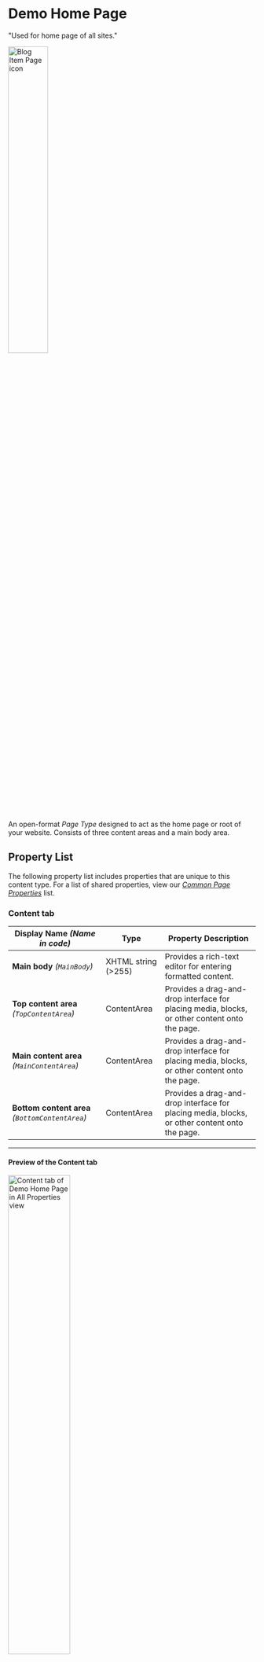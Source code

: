 # Demo Home Page
"Used for home page of all sites."

<img src="../../Screenshots/Demo%20Home%20Page%20-%20icon.png?raw=true" alt="Blog Item Page icon" width="40%" />

An open-format *Page Type* designed to act as the home page or root of your website. Consists of three content areas and a main body area. 

## Property List
The following property list includes properties that are unique to this content type. For a list of shared properties, view our [*Common Page Properties*](./Common%20Page%20Properties.md) list.

### Content tab

Display Name *(Name in code)* | Type | Property Description
--------------|------|---------------
**Main body** *(`MainBody`)* | XHTML string (>255) | Provides a rich-text editor for entering formatted content.
**Top content area** *(`TopContentArea`)* | ContentArea | Provides a drag-and-drop interface for placing media, blocks, or other content onto the page.
**Main content area** *(`MainContentArea`)* | ContentArea | Provides a drag-and-drop interface for placing media, blocks, or other content onto the page.
**Bottom content area** *(`BottomContentArea`)* | ContentArea | Provides a drag-and-drop interface for placing media, blocks, or other content onto the page.

** **
#### Preview of the Content tab
<img src="../../Screenshots/Demo%20Home%20Page%20-%20Content%20tab.png?raw=true" alt="Content tab of Demo Home Page in All Properties view" width="50%" />

---

### Header tab

Display Name *(Name in code)* | Type | Property Description
--------------|------|---------------
**Site logo** *(`SiteLogo`)* | Content Item | Provides a drag-and-drop interface for placing a logo image for the entire site.
**Banner text** *(`BannerText`)* | XHTML string (>255) | Provides a rich-text editor for entering formatted content that appears on the top of each page of the site.
**Menu style** *(`HeaderMenuStyle`)* | Long string (>255) | Allows for selecting the position of the site logo relative to the main navigation. The options are **Left logo** or **Center logo**.
**Show commerce header components** *(`ShowCommerceHeaderComponents`)* | Selected/not selected | When selected, three extra options will be available in the site header: Wishlist, Shopping cart and the Market selector.
  
<img src="../../Screenshots/Demo%20Home%20Page%20-%20Header%20tab%20-%20Show%20commerce%20header%20components.png?raw=true" alt="Header tab of Demo Home Page in All Properties view" width="80%" /> 

*Show commerce header components* option selected on the left.

** **  

#### Peview of the Header tab

<img src="../../Screenshots/Demo%20Home%20Page%20-%20Header%20tab.png?raw=true" alt="Header tab of Demo Home Page in All Properties view" width="50%" />

---

### Footer tab

Display Name *(Name in code)* | Type | Property Description
--------------|------|---------------
**Introduction** *(`Introduction`)* | Long string (>255) | Provides a configurable drag-and-drop interface for placing media, blocks, or other content onto the page.
**Company header** *(`CompanyHeader`)* | Long string (>255) | Configures the *Main content area* column width in Bootstrap column integer values. *Main content area* is inherited from [FoundationPageData](#) as a global page property.
**Company address** *(`CompanyAddress`)* | Long string (>255) | Configures the *Right hand content area* column width in Bootstrap column integer values.
**Company phone** *(`CompanyPhone`)* | Long string (>255) | Configures the *Right hand content area* column width in Bootstrap column integer values.
**Company email** *(`CompanyEmail`)* | Long string (>255) | Configures the *Right hand content area* column width in Bootstrap column integer values.
**Links header** *(`LinksHeader`)* | Long string (>255) | Configures the *Right hand content area* column width in Bootstrap column integer values.
**Links** *(`Links`)* | Link collection | Configures the *Right hand content area* column width in Bootstrap column integer values.
**Social header** *(`SocialHeader`)* | Long string (>255) | Configures the *Right hand content area* column width in Bootstrap column integer values.
**Content area** *(`ContentArea`)* | ContentArea | Description here.
**Copyright** *(`FooterCopyrightText`)* | Long string (>255) | Configures the *Right hand content area* column width in Bootstrap column integer values.

** ** 

#### Preview of the Footer tab

<img src="../../Screenshots/Demo%20Home%20Page%20-%20Footer%20tab.png?raw=true" alt="Footer tab of Demo Home Page in All Properties view" width="50%" />

---

### Search settings tab

Display Name *(Name in code)* | Type | Property Description
--------------|------|---------------
**Search option** *(SearchOption)* | Long string (>255) | Provides a configurable drag-and-drop interface for placing media, blocks, or other content onto the page.
**Show products in search results** *(ShowProductsSearchResults)* | Selected/not selected | Configures the *Main content area* column width in Bootstrap column integer values. *Main content area* is inherited from [FoundationPageData](#) as a global page property.
**Show contents in search results** *(ShowContentSearchResults)* | Selected/not selected | Configures the *Main content area* column width in Bootstrap column integer values. *Main content area* is inherited from [FoundationPageData](#) as a global page property.
**Search catalog** *(SearchCatalog)* | Integer | Provides a configurable drag-and-drop interface for placing media, blocks, or other content onto the page.

** **

#### Preview of the Search settings tab

<img src="../../Screenshots/Demo%20Home%20Page%20-%20Search%20settings%20tab.png?raw=true" alt="Search settings tab of Demo Home Page in All Properties view" width="50%" />

---

### Menu tab

Display Name *(Name in code)* | Type | Property Description
--------------|------|---------------
**Main menu** *(MainMenu)* | ContentArea | Provides a configurable drag-and-drop interface for placing media, blocks, or other content onto the page.
**Mobile menu** *(MobileNavigationPages)* | Link collection | Description here.
**My account menu (commerce)** *(MyAccountCommerceMenu)* | Link collection | Description here.
**My account menu (CMS)** *(MyAccountCmsMenu)* | Link collection | Description here.
**Organization menu** *(OrganizationMenu)* | Link collection | Description here.

** **

#### Preview of teh Menu tab

<img src="../../Screenshots/Demo%20Home%20Page%20-%20Menu%20tab.png?raw=true" alt="Menu tab of Demo Home Page in All Properties view" width="50%" />

---

### Site labels tab

Display Name *(Name in code)* | Type | Property Description
--------------|------|---------------
**My account** *(MyAccountLabel)* | Long string (>255) | Provides a configurable drag-and-drop interface for placing media, blocks, or other content onto the page.
**Shopping cart** *(CartLabel)* | Long string (>255) | Configures the *Main content area* column width in Bootstrap column integer values. 
**Search** *(SearchLabel)* | Long string (>255) | Configures the *Right hand content area* column width in Bootstrap column integer values.
**Wishlist** *(WishlistLabel)* | Long string (>255) | Configures the *Right hand content area* column width in Bootstrap column integer values.
**Shared cart** *(SharedCartLabel)* | Long string (>255) | Configures the *Right hand content area* column width in Bootstrap column integer values.

** **

#### Preview of the Site labels tab

<img src="../../Screenshots/Demo%20Home%20Page%20-%20Site%20labels%20tab.png?raw=true" alt="Site labels tab of Demo Home Page in All Properties view" width="50%" />

---

### Site structure tab

Display Name *(Name in code)* | Type | Property Description
--------------|------|---------------
**Search page** *(SearchPage)* | Content Item | Provides a configurable drag-and-drop interface for placing media, blocks, or other content onto the page.
**Store locator page** *(StoreLocatorPage)* | Content Item | Provides a configurable drag-and-drop interface for placing media, blocks, or other content onto the page.
**Address book page** *(AddressBookPage)* | Content Item | Provides a configurable drag-and-drop interface for placing media, blocks, or other content onto the page.
**Reset password page** *(ResetPasswordPage)* | Content Item | Provides a configurable drag-and-drop interface for placing media, blocks, or other content onto the page.
**Wishlist page** *(WishlistPage)* | Content Item | Provides a configurable drag-and-drop interface for placing media, blocks, or other content onto the page.
**Shopping cart page** *(CartPage)* | Content Item | Provides a configurable drag-and-drop interface for placing media, blocks, or other content onto the page.
**Shared cart page** *(SharedCartPage)* | Content Item | Provides a configurable drag-and-drop interface for placing media, blocks, or other content onto the page.
**Payment plan details page** *(PaymentPlanDetailsPage)* | Content Item | Provides a configurable drag-and-drop interface for placing media, blocks, or other content onto the page.
**Organization main page** *(OrganizationMainPage)* | Content Item | Provides a configurable drag-and-drop interface for placing media, blocks, or other content onto the page.
**Sub-organization page** *(SubOrganizationPage)* | Content Item | Provides a configurable drag-and-drop interface for placing media, blocks, or other content onto the page.
**Organization order pads page** *(OrganizationOrderPadsPage)* | Content Item | Provides a configurable drag-and-drop interface for placing media, blocks, or other content onto the page.
**Quick order page** *(QuickOrderPage)* | Content Item | Provides a configurable drag-and-drop interface for placing media, blocks, or other content onto the page.
**Order details page** *(OrderDetailsPage)* | Content Item | Provides a configurable drag-and-drop interface for placing media, blocks, or other content onto the page.
**Order history page** *(OrderHistoryPage)* | Content Item | Provides a configurable drag-and-drop interface for placing media, blocks, or other content onto the page.
**Order confirmation page** *(OrderConfirmationPage)* | Content Item | Provides a configurable drag-and-drop interface for placing media, blocks, or other content onto the page.
**Checkout page** *(CheckoutPage)* | Content Item | Provides a configurable drag-and-drop interface for placing media, blocks, or other content onto the page.
**Resource not found page** *(PageNotFound)* | Content Item | Provides a configurable drag-and-drop interface for placing media, blocks, or other content onto the page.
**Show product ratings on all product tiles** *(`ShowProductRatingsOnListings`)* | Selected/not selected | When selected, the product ratings will be shown with each product tile.


** **

#### Preview of the Site structure tab

<img src="../../Screenshots/Demo%20Home%20Page%20-%20Site%20structure%20tab.png?raw=true" alt="Site structure tab of Demo Home Page in All Properties view" width="50%" />

---

### Mail templates tab

Display Name *(Name in code)* | Type | Property Description
--------------|------|---------------
**Send order confirmations** *(SendOrderConfirmationMail)* | Selected/not selected | Provides a configurable drag-and-drop interface for placing media, blocks, or other content onto the page.
**Order confirmation** *(OrderConfirmationMail)* | Content Item | Description here.
**Reset password** *(ResetPasswordMail)* | Content Item | Description here.

** **

#### Preview of the Mail templates tab

<img src="../../Screenshots/Demo%20Home%20Page%20-%20Mail%20templates%20tab.png?raw=true" alt="Mail template tab of Demo Home Page in All Properties view" width="50%" />

---


## Technical Information

### Category
`Content`

### Inherits
[Landing Page](#)

### Restrictions
* none

## Preview
<img src="../../Screenshots/Demo%20Home%20Page%20-%20OPE.png?raw=true" alt="Demo Home Page" width="100%" />
